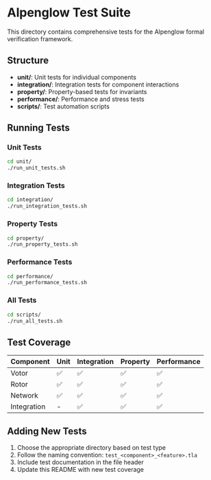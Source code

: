 <!-- Author: Ayush Srivastava -->

# Alpenglow Test Suite

This directory contains comprehensive tests for the Alpenglow formal verification framework.

## Structure

- **unit/**: Unit tests for individual components
- **integration/**: Integration tests for component interactions
- **property/**: Property-based tests for invariants
- **performance/**: Performance and stress tests
- **scripts/**: Test automation scripts

## Running Tests

### Unit Tests
```bash
cd unit/
./run_unit_tests.sh
```

### Integration Tests
```bash
cd integration/
./run_integration_tests.sh
```

### Property Tests
```bash
cd property/
./run_property_tests.sh
```

### Performance Tests
```bash
cd performance/
./run_performance_tests.sh
```

### All Tests
```bash
cd scripts/
./run_all_tests.sh
```

## Test Coverage

| Component | Unit | Integration | Property | Performance |
|-----------|------|-------------|----------|-------------|
| Votor | ✅ | ✅ | ✅ | ✅ |
| Rotor | ✅ | ✅ | ✅ | ✅ |
| Network | ✅ | ✅ | ✅ | ✅ |
| Integration | - | ✅ | ✅ | ✅ |

## Adding New Tests

1. Choose the appropriate directory based on test type
2. Follow the naming convention: `test_<component>_<feature>.tla`
3. Include test documentation in the file header
4. Update this README with new test coverage
